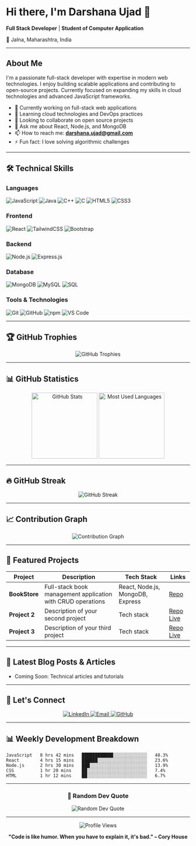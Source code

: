 # Hi there, I'm Darshana Ujad 👋

**Full Stack Developer** | **Student of Computer Application** 

📍 Jalna, Maharashtra, India

---

## About Me

I'm a passionate full-stack developer with expertise in modern web technologies. I enjoy building scalable applications and contributing to open-source projects. Currently focused on expanding my skills in cloud technologies and advanced JavaScript frameworks.

- 🔭 Currently working on full-stack web applications
- 🌱 Learning cloud technologies and DevOps practices
- 👯 Looking to collaborate on open source projects
- 💬 Ask me about React, Node.js, and MongoDB
- 📫 How to reach me: **darshana.ujad@gmail.com**
- ⚡ Fun fact: I love solving algorithmic challenges

---

## 🛠️ Technical Skills

### Languages
![JavaScript](https://img.shields.io/badge/-JavaScript-F7DF1E?style=flat&logo=javascript&logoColor=black)
![Java](https://img.shields.io/badge/-Java-007396?style=flat&logo=java&logoColor=white)
![C++](https://img.shields.io/badge/-C++-00599C?style=flat&logo=c%2B%2B&logoColor=white)
![C](https://img.shields.io/badge/-C-A8B9CC?style=flat&logo=c&logoColor=black)
![HTML5](https://img.shields.io/badge/-HTML5-E34F26?style=flat&logo=html5&logoColor=white)
![CSS3](https://img.shields.io/badge/-CSS3-1572B6?style=flat&logo=css3&logoColor=white)

### Frontend
![React](https://img.shields.io/badge/-React-61DAFB?style=flat&logo=react&logoColor=black)
![TailwindCSS](https://img.shields.io/badge/-TailwindCSS-38B2AC?style=flat&logo=tailwind-css&logoColor=white)
![Bootstrap](https://img.shields.io/badge/-Bootstrap-7952B3?style=flat&logo=bootstrap&logoColor=white)

### Backend
![Node.js](https://img.shields.io/badge/-Node.js-339933?style=flat&logo=node.js&logoColor=white)
![Express.js](https://img.shields.io/badge/-Express.js-000000?style=flat&logo=express&logoColor=white)

### Database
![MongoDB](https://img.shields.io/badge/-MongoDB-47A248?style=flat&logo=mongodb&logoColor=white)
![MySQL](https://img.shields.io/badge/-MySQL-4479A1?style=flat&logo=mysql&logoColor=white)
![SQL](https://img.shields.io/badge/-SQL-336791?style=flat&logo=postgresql&logoColor=white)

### Tools & Technologies
![Git](https://img.shields.io/badge/-Git-F05032?style=flat&logo=git&logoColor=white)
![GitHub](https://img.shields.io/badge/-GitHub-181717?style=flat&logo=github&logoColor=white)
![npm](https://img.shields.io/badge/-npm-CB3837?style=flat&logo=npm&logoColor=white)
![VS Code](https://img.shields.io/badge/-VS%20Code-007ACC?style=flat&logo=visual-studio-code&logoColor=white)

---

## 🏆 GitHub Trophies

<p align="center">
  <img src="https://github-profile-trophy.vercel.app/?username=darshanaujad&theme=onedark&no-frame=true&column=7&margin-w=15&margin-h=15" alt="GitHub Trophies" />
</p>

---

## 📊 GitHub Statistics

<div align="center">
  <img height="180em" src="https://github-readme-stats.vercel.app/api?username=darshanaujad&show_icons=true&theme=dark&include_all_commits=true&count_private=true" alt="GitHub Stats" />
  <img height="180em" src="https://github-readme-stats.vercel.app/api/top-langs/?username=darshanaujad&layout=compact&langs_count=8&theme=dark" alt="Most Used Languages" />
</div>

---

## 🔥 GitHub Streak

<p align="center">
  <img src="https://github-readme-streak-stats.herokuapp.com/?user=darshanaujad&theme=dark&hide_border=true" alt="GitHub Streak" />
</p>

---

## 📈 Contribution Graph

<p align="center">
  <img src="https://github-readme-activity-graph.vercel.app/graph?username=darshanaujad&theme=react-dark&hide_border=true" alt="Contribution Graph" />
</p>

---

## 💼 Featured Projects

| Project | Description | Tech Stack | Links |
|---------|-------------|------------|-------|
| **BookStore** | Full-stack book management application with CRUD operations | React, Node.js, MongoDB, Express | [Repo](https://github.com/darshanaujad/BookStore) |
| **Project 2** | Description of your second project | Tech stack | [Repo](#) [Live](#) |
| **Project 3** | Description of your third project | Tech stack | [Repo](#) [Live](#) |

---

## 📝 Latest Blog Posts & Articles

<!-- BLOG-POST-LIST:START -->
- Coming Soon: Technical articles and tutorials
<!-- BLOG-POST-LIST:END -->

---

## 🤝 Let's Connect

<p align="center">
  <a href="https://linkedin.com/in/darshana-ujad-01b248361">
    <img src="https://img.shields.io/badge/-LinkedIn-0077B5?style=for-the-badge&logo=linkedin&logoColor=white" alt="LinkedIn" />
  </a>
  <a href="mailto:darshana.ujad@gmail.com">
    <img src="https://img.shields.io/badge/-Email-D14836?style=for-the-badge&logo=gmail&logoColor=white" alt="Email" />
  </a>
  <a href="https://github.com/darshanaujad">
    <img src="https://img.shields.io/badge/-GitHub-181717?style=for-the-badge&logo=github&logoColor=white" alt="GitHub" />
  </a>
</p>

---

## 📊 Weekly Development Breakdown

<!--START_SECTION:waka-->
```text
JavaScript   8 hrs 42 mins   ████████████░░░░░░░░░░░░░   48.3%
React        4 hrs 15 mins   ██████░░░░░░░░░░░░░░░░░░░   23.6%
Node.js      2 hrs 30 mins   ███░░░░░░░░░░░░░░░░░░░░░░   13.9%
CSS          1 hr 20 mins    ██░░░░░░░░░░░░░░░░░░░░░░░   7.4%
HTML         1 hr 12 mins    ██░░░░░░░░░░░░░░░░░░░░░░░   6.7%
```
<!--END_SECTION:waka-->

---

<div align="center">
  <h3>💭 Random Dev Quote</h3>
  <img src="https://quotes-github-readme.vercel.app/api?type=horizontal&theme=dark" alt="Random Dev Quote" />
</div>

---

<div align="center">
  <img src="https://komarev.com/ghpvc/?username=darshanaujad&label=Profile%20views&color=0e75b6&style=flat" alt="Profile Views" />
  
  **"Code is like humor. When you have to explain it, it's bad." – Cory House**
</div>
